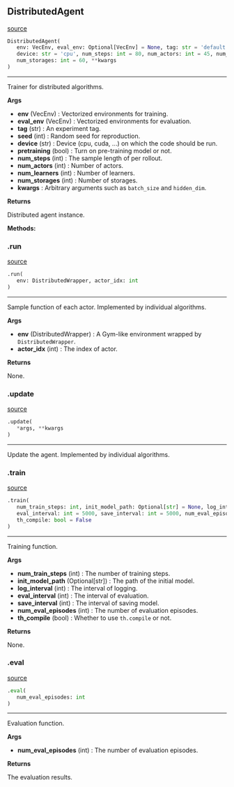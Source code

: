 #


## DistributedAgent
[source](https://github.com/RLE-Foundation/rllte/blob/main/rllte/common/prototype/distributed_agent.py/#L42)
```python 
DistributedAgent(
   env: VecEnv, eval_env: Optional[VecEnv] = None, tag: str = 'default', seed: int = 1,
   device: str = 'cpu', num_steps: int = 80, num_actors: int = 45, num_learners: int = 4,
   num_storages: int = 60, **kwargs
)
```


---
Trainer for distributed algorithms.


**Args**

* **env** (VecEnv) : Vectorized environments for training.
* **eval_env** (VecEnv) : Vectorized environments for evaluation.
* **tag** (str) : An experiment tag.
* **seed** (int) : Random seed for reproduction.
* **device** (str) : Device (cpu, cuda, ...) on which the code should be run.
* **pretraining** (bool) : Turn on pre-training model or not.
* **num_steps** (int) : The sample length of per rollout.
* **num_actors** (int) : Number of actors.
* **num_learners** (int) : Number of learners.
* **num_storages** (int) : Number of storages.
* **kwargs**  : Arbitrary arguments such as `batch_size` and `hidden_dim`.


**Returns**

Distributed agent instance.


**Methods:**


### .run
[source](https://github.com/RLE-Foundation/rllte/blob/main/rllte/common/prototype/distributed_agent.py/#L113)
```python
.run(
   env: DistributedWrapper, actor_idx: int
)
```

---
Sample function of each actor. Implemented by individual algorithms.


**Args**

* **env** (DistributedWrapper) : A Gym-like environment wrapped by `DistributedWrapper`.
* **actor_idx** (int) : The index of actor.


**Returns**

None.

### .update
[source](https://github.com/RLE-Foundation/rllte/blob/main/rllte/common/prototype/distributed_agent.py/#L155)
```python
.update(
   *args, **kwargs
)
```

---
Update the agent. Implemented by individual algorithms.

### .train
[source](https://github.com/RLE-Foundation/rllte/blob/main/rllte/common/prototype/distributed_agent.py/#L159)
```python
.train(
   num_train_steps: int, init_model_path: Optional[str] = None, log_interval: int = 1,
   eval_interval: int = 5000, save_interval: int = 5000, num_eval_episodes: int = 10,
   th_compile: bool = False
)
```

---
Training function.


**Args**

* **num_train_steps** (int) : The number of training steps.
* **init_model_path** (Optional[str]) : The path of the initial model.
* **log_interval** (int) : The interval of logging.
* **eval_interval** (int) : The interval of evaluation.
* **save_interval** (int) : The interval of saving model.
* **num_eval_episodes** (int) : The number of evaluation episodes.
* **th_compile** (bool) : Whether to use `th.compile` or not.


**Returns**

None.

### .eval
[source](https://github.com/RLE-Foundation/rllte/blob/main/rllte/common/prototype/distributed_agent.py/#L287)
```python
.eval(
   num_eval_episodes: int
)
```

---
Evaluation function.


**Args**

* **num_eval_episodes** (int) : The number of evaluation episodes.


**Returns**

The evaluation results.

